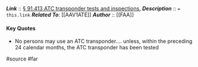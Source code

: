 ***Link***      :: [§ 91.413 ATC transponder tests and inspections.](https://www.ecfr.gov/current/title-14/section-91.413)
***Description***      :: `= this.link`
***Related To***: [[AAV1ATE]]
***Author*** :: [[FAA]]

#### Key Quotes
* No persons may use an ATC transponder.... unless, within the preceding 24 calendar months, the ATC transponder has been tested

#source #far